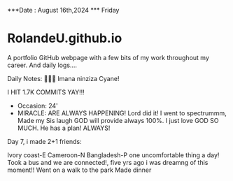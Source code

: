 ***Date : August 16th,2024 *** Friday
# RolandeU.github.io

A portfolio GitHub webpage with a few bits of my work throughout my career. And daily logs....

Daily Notes:
💚🙏🏾 Imana ninziza Cyane!

I HIT 1.7K COMMITS YAY!!!

- Occasion: 24'
- MIRACLE: ARE ALWAYS HAPPENING!
Lord did it! I went to spectrummm, Made my Sis laugh
GOD will provide always 100%. I just love GOD SO MUCH. He has a plan!
ALWAYS!

Day 7, i made 2+1 friends:



Ivory coast-E
Cameroon-N
Bangladesh-P
one uncomfortable thing a day!
Took a bus and we are connected!, five yrs ago i was dreamng of this moment!!
Went on a walk to the park
Made dinner






